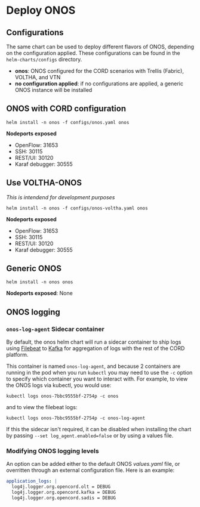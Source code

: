 # Deploy ONOS

## Configurations

The same chart can be used to deploy different flavors of ONOS, depending on
the configuration applied. These configurations can be found in the
`helm-charts/configs` directory.

* **onos**: ONOS configured for the CORD scenarios with Trellis (Fabric), VOLTHA,
  and VTN
* **no configuration applied**: if no configurations are applied, a generic
  ONOS instance will be installed

## ONOS with CORD configuration

```shell
helm install -n onos -f configs/onos.yaml onos
```

**Nodeports exposed**

* OpenFlow: 31653
* SSH: 30115
* REST/UI: 30120
* Karaf debugger: 30555

## Use VOLTHA-ONOS

_This is intendend for development purposes_

```shell
helm install -n onos -f configs/onos-voltha.yaml onos
```

**Nodeports exposed**

* OpenFlow: 31653
* SSH: 30115
* REST/UI: 30120
* Karaf debugger: 30555

## Generic ONOS

```shell
helm install -n onos onos
```

**Nodeports exposed**: None

## ONOS logging

### `onos-log-agent` Sidecar container

By default, the onos helm chart will run a sidecar container to ship logs using
[Filebeat](https://www.elastic.co/guide/en/beats/filebeat/current/index.html)
to [Kafka](kafka.md) for aggregation of logs with the rest of the CORD
platform.

This container is named `onos-log-agent`, and because 2 containers are running
in the pod when you run `kubectl` you may need to use the `-c` option to
specify which container you want to interact with.  For example, to view the
ONOS logs via kubectl, you would use:

    kubectl logs onos-7bbc9555bf-2754p -c onos

and to view the filebeat logs:

    kubectl logs onos-7bbc9555bf-2754p -c onos-log-agent

If this the sidecar isn't required, it can be disabled when installing the
chart by passing `--set log_agent.enabled=false` or by using a values file.

### Modifying ONOS logging levels

An option can be added either to the default ONOS *values.yaml* file, or
overritten through an external configuration file. Here is an example:

```yaml
application_logs: |
  log4j.logger.org.opencord.olt = DEBUG
  log4j.logger.org.opencord.kafka = DEBUG
  log4j.logger.org.opencord.sadis = DEBUG
```
